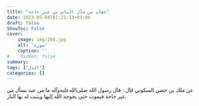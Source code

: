 ```yaml
---
title: "عقاب من سأل الناس من غير حاجة"
date: 2023-05-04T01:21:13+03:00
draft: false
ShowToc: False
cover:
    image: img/284.jpg
    alt: 'صورة'
    caption: ''
#    hidden: false
summary: 
tags: ["الذل"]
categories: []
---
```

عن ملك بن حصن السكوني قال :
قال رسول الله صلى‌الله‌عليه‌وآله ما من عبد يسأل من غير حاجة فيموت حتى يحوجه
الله إليها ويثبت له بها النار.

